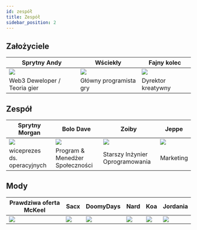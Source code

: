 ```yaml
---
id: zespół
title: Zespół
sidebar_position: 2
---
```


## Założyciele

| Sprytny Andy                 | Wściekły               | Fajny kolec              |
| ---------------------------- | ---------------------- | ------------------------ |
| ![](/img/NiftyAndy.png)      | ![](/img/snarfy.png)   | ![](/img/NiftySpike.png) |
| Web3 Deweloper / Teoria gier | Główny programista gry | Dyrektor kreatywny       |

## Zespół

| Sprytny Morgan              | Bolo Dave                       | Zoiby                           | Jeppe               |
| --------------------------- | ------------------------------- | ------------------------------- | ------------------- |
| ![](/img/NiftyMorgan.png)   | ![](/img/bolo.png)              | ![](/img/zoiby.png)             | ![](/img/jeppe.png) |
| wiceprezes ds. operacyjnych | Program & Menedżer Społeczności | Starszy Inżynier Oprogramowania | Marketing           |

## Mody

| Prawdziwa oferta McKeel | Sacx               | DoomyDays           | Nard               | Koa               | Jordania             |
| ----------------------- | ------------------ | ------------------- | ------------------ | ----------------- | -------------------- |
| ![](/img/realdealmc.png)  | ![](/img/sacx.png) | ![](/img/doomy.png) | ![](/img/nard.png) | ![](/img/koa.png) | ![](/img/jordan.png) |
